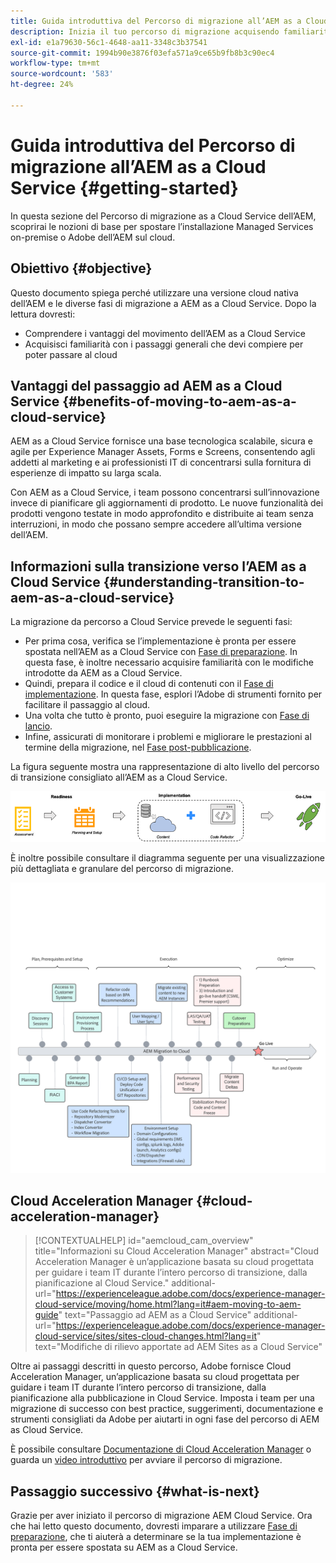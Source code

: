 ```yaml
---
title: Guida introduttiva del Percorso di migrazione all’AEM as a Cloud Service
description: Inizia il tuo percorso di migrazione acquisendo familiarità con le nozioni di base sul passaggio ad AEM as a Cloud Service
exl-id: e1a79630-56c1-4648-aa11-3348c3b37541
source-git-commit: 1994b90e3876f03efa571a9ce65b9fb8b3c90ec4
workflow-type: tm+mt
source-wordcount: '583'
ht-degree: 24%

---
```


# Guida introduttiva del Percorso di migrazione all’AEM as a Cloud Service {#getting-started}

In questa sezione del Percorso di migrazione as a Cloud Service dell’AEM, scoprirai le nozioni di base per spostare l’installazione Managed Services on-premise o Adobe dell’AEM sul cloud.

## Obiettivo {#objective}

Questo documento spiega perché utilizzare una versione cloud nativa dell’AEM e le diverse fasi di migrazione a AEM as a Cloud Service. Dopo la lettura dovresti:

* Comprendere i vantaggi del movimento dell’AEM as a Cloud Service
* Acquisisci familiarità con i passaggi generali che devi compiere per poter passare al cloud

## Vantaggi del passaggio ad AEM as a Cloud Service {#benefits-of-moving-to-aem-as-a-cloud-service}

AEM as a Cloud Service fornisce una base tecnologica scalabile, sicura e agile per Experience Manager Assets, Forms e Screens, consentendo agli addetti al marketing e ai professionisti IT di concentrarsi sulla fornitura di esperienze di impatto su larga scala.

Con AEM as a Cloud Service, i team possono concentrarsi sull’innovazione invece di pianificare gli aggiornamenti di prodotto. Le nuove funzionalità dei prodotti vengono testate in modo approfondito e distribuite ai team senza interruzioni, in modo che possano sempre accedere all’ultima versione dell’AEM.

## Informazioni sulla transizione verso l’AEM as a Cloud Service {#understanding-transition-to-aem-as-a-cloud-service}

La migrazione da percorso a Cloud Service prevede le seguenti fasi:

* Per prima cosa, verifica se l’implementazione è pronta per essere spostata nell’AEM as a Cloud Service con [Fase di preparazione](/help/journey-migration/readiness.md). In questa fase, è inoltre necessario acquisire familiarità con le modifiche introdotte da AEM as a Cloud Service.
* Quindi, prepara il codice e il cloud di contenuti con il [Fase di implementazione](/help/journey-migration/implementation.md). In questa fase, esplori l’Adobe di strumenti fornito per facilitare il passaggio al cloud.
* Una volta che tutto è pronto, puoi eseguire la migrazione con [Fase di lancio](/help/journey-migration/go-live.md).
* Infine, assicurati di monitorare i problemi e migliorare le prestazioni al termine della migrazione, nel [Fase post-pubblicazione](/help/journey-migration/post-go-live.md).

La figura seguente mostra una rappresentazione di alto livello del percorso di transizione consigliato all’AEM as a Cloud Service.

![immagine](/help/journey-migration/assets/move-aemcloud-process.png)

È inoltre possibile consultare il diagramma seguente per una visualizzazione più dettagliata e granulare del percorso di migrazione.

![immagine](/help/journey-migration/assets/migration-process.png)

## Cloud Acceleration Manager {#cloud-acceleration-manager}

>[!CONTEXTUALHELP]
>id="aemcloud_cam_overview"
>title="Informazioni su Cloud Acceleration Manager"
>abstract="Cloud Acceleration Manager è un’applicazione basata su cloud progettata per guidare i team IT durante l’intero percorso di transizione, dalla pianificazione al Cloud Service."
>additional-url="https://experienceleague.adobe.com/docs/experience-manager-cloud-service/moving/home.html?lang=it#aem-moving-to-aem-guide" text="Passaggio ad AEM as a Cloud Service"
>additional-url="https://experienceleague.adobe.com/docs/experience-manager-cloud-service/sites/sites-cloud-changes.html?lang=it" text="Modifiche di rilievo apportate ad AEM Sites as a Cloud Service"

Oltre ai passaggi descritti in questo percorso, Adobe fornisce Cloud Acceleration Manager, un’applicazione basata su cloud progettata per guidare i team IT durante l’intero percorso di transizione, dalla pianificazione alla pubblicazione in Cloud Service. Imposta i team per una migrazione di successo con best practice, suggerimenti, documentazione e strumenti consigliati da Adobe per aiutarti in ogni fase del percorso di AEM as Cloud Service.

È possibile consultare [Documentazione di Cloud Acceleration Manager](/help/journey-migration/cloud-acceleration-manager/using-cam/getting-started-cam.md) o guarda un [video introduttivo](https://experienceleague.adobe.com/?launch=ExperienceManager-A-1-2021.1.migration&amp;recommended=ExperienceManager-A-1-2021.1.migration&amp;lang=en#dashboard/learning) per avviare il percorso di migrazione.

## Passaggio successivo {#what-is-next}

Grazie per aver iniziato il percorso di migrazione AEM Cloud Service. Ora che hai letto questo documento, dovresti imparare a utilizzare [Fase di preparazione](/help/journey-migration/readiness.md), che ti aiuterà a determinare se la tua implementazione è pronta per essere spostata su AEM as a Cloud Service.
